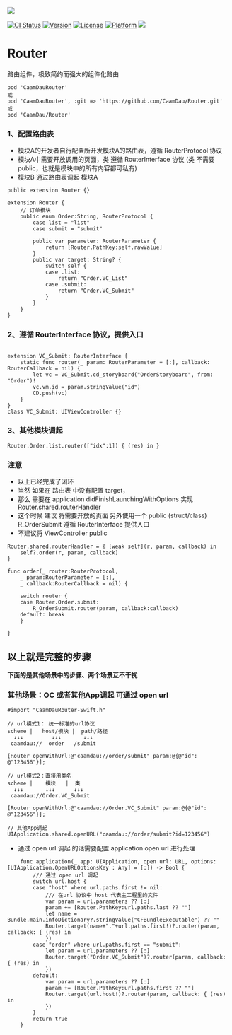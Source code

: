 <p>
  <img src="https://github.com/liucaide/Images/blob/master/CaamDau/caamdau.png" align=centre />
</p>

[![CI Status](https://img.shields.io/travis/CaamDau/Router.svg?style=flat)](https://travis-ci.org/CaamDau/Router)
[![Version](https://img.shields.io/cocoapods/v/CaamDauRouter.svg?style=flat)](https://cocoapods.org/pods/CaamDauRouter)
[![License](https://img.shields.io/cocoapods/l/CaamDauRouter.svg?style=flat)](https://cocoapods.org/pods/CaamDauRouter)
[![Platform](https://img.shields.io/cocoapods/p/CaamDauRouter.svg?style=flat)](https://cocoapods.org/pods/CaamDauRouter)
[![](https://img.shields.io/badge/Swift-4.0~5.0-orange.svg?style=flat)](https://cocoapods.org/pods/CaamDauRouter)

# Router
路由组件，极致简约而强大的组件化路由

```
pod 'CaamDauRouter'
或
pod 'CaamDauRouter', :git => 'https://github.com/CaamDau/Router.git'
或
pod 'CaamDau/Router'
```

### 1、配置路由表
- 模块A的开发者自行配置所开发模块A的路由表，遵循 RouterProtocol 协议
- 模块A中需要开放调用的页面，类 遵循 RouterInterface 协议 (类 不需要 public，也就是模块中的所有内容都可私有)
- 模块B 通过路由表调起 模块A
```
public extension Router {}

extension Router {
    // 订单模块
    public enum Order:String, RouterProtocol {
        case list = "list"
        case submit = "submit"

        public var parameter: RouterParameter {
            return [Router.PathKey:self.rawValue]
        }
        public var target: String? {
            switch self {
            case .list:
                return "Order.VC_List"
            case .submit:
                return "Order.VC_Submit"
            }
        }
    }
}
```
### 2、遵循 RouterInterface 协议，提供入口
```

extension VC_Submit: RouterInterface {
    static func router(_ param: RouterParameter = [:], callback: RouterCallback = nil) {
        let vc = VC_Submit.cd_storyboard("OrderStoryboard", from: "Order")!
        vc.vm.id = param.stringValue("id")
        CD.push(vc)
    }
}
class VC_Submit: UIViewController {}
```

### 3、其他模块调起
```
Router.Order.list.router(["idx":1]) { (res) in }
```
### 注意
- 以上已经完成了闭环
- 当然 如果在 路由表 中没有配置 target，
- 那么 需要在 application didFinishLaunchingWithOptions 实现 Router.shared.routerHandler
- 这个时候 建议 将需要开放的页面 另外使用一个 public (struct/class) R_OrderSubmit 遵循 RouterInterface 提供入口
- 不建议将 ViewController public
```
Router.shared.routerHandler = { [weak self](r, param, callback) in
    self?.order(r, param, callback)
}

func order(_ router:RouterProtocol,
    _ param:RouterParameter = [:],
    _ callback:RouterCallback = nil) {
        
    switch router {
    case Router.Order.submit:
        R_OrderSubmit.router(param, callback:callback)
    default: break
    }
        
}

```

**以上就是完整的步骤**
---


**下面的是其他场景中的步骤、两个场景互不干扰**
### 其他场景：OC 或者其他App调起  可通过 open url 
```
#import "CaamDauRouter-Swift.h"

// url模式1： 统一标准的url协议
scheme |   host/模块 |  path/路径
  ↓↓↓         ↓↓↓       ↓↓↓
 caamdau://  order   /submit

[Router openWithUrl:@"caamdau://order/submit" param:@{@"id": @"123456"}];

// url模式2：直接用类名
scheme |    模块   |  类
  ↓↓↓       ↓↓↓      ↓↓↓
 caamdau://Order.VC_Submit

[Router openWithUrl:@"caamdau://Order.VC_Submit" param:@{@"id": @"123456"}];

// 其他App调起
UIApplication.shared.openURL("caamdau://order/submit?id=123456")
```

- 通过 open url 调起 的话需要配置 application open url 进行处理
```
    func application(_ app: UIApplication, open url: URL, options: [UIApplication.OpenURLOptionsKey : Any] = [:]) -> Bool {
        /// 通过 open url 调起
        switch url.host {
        case "host" where url.paths.first != nil:
            /// 在url 协议中 host 代表主工程里的文件
            var param = url.parameters ?? [:]
            param += [Router.PathKey:url.paths.last ?? ""]
            let name = Bundle.main.infoDictionary?.stringValue("CFBundleExecutable") ?? ""
            Router.target(name+"."+url.paths.first!)?.router(param, callback: { (res) in
            })
        case "order" where url.paths.first == "submit":
            let param = url.parameters ?? [:]
            Router.target("Order.VC_Submit")?.router(param, callback: { (res) in
            })
        default:
            var param = url.parameters ?? [:]
            param += [Router.PathKey:url.paths.first ?? ""]
            Router.target(url.host!)?.router(param, callback: { (res) in
            })
        }
        return true
    }

```
